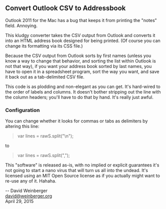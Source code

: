 ## Convert Outlook CSV to Addressbook

Outlook 2011 for the Mac has a bug that keeps it from printing the "notes" field. Annoying.

This kludgy converter takes the CSV output from Outlook and converts it into an HTML address book designed for being printed. (Of course you can change its formatting via its CSS file.)

Because the CSV output from Outlook sorts by first names (unless you know a way to change that behavior, and sorting the list within Outlook is not that way), if you want your address book sorted by last names, you have to open it in a spreadsheet program, sort the way you want, and save it back out as a tab-delimited CSV file. 

This code is as plodding and non-elegant as you can get.  It's hard-wired to  the order of labels and columns. It doesn't bother stripping out the line with the column headers; you'll have to do that by hand. It's really just awful. 

### Configuration

You can change whether it looks for commas or tabs as delimiters by altering this line:

>var lines = rawS.split("\n");

to

>var lines = rawS.split(",");

This "software" is released as-is, with no implied or explicit guarantees it's not going to start a nano virus that will turn us all into the undead. It's licensed using an MIT Open Source license as if you actually might want to re-use any of it. Hahaha.

-- David Weinberger  
   david@weinberger.org  
   April 29, 2015


